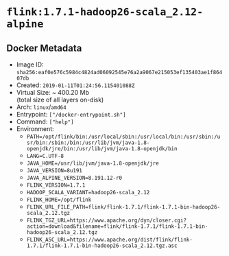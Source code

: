 # `flink:1.7.1-hadoop26-scala_2.12-alpine`

## Docker Metadata

- Image ID: `sha256:eaf0e576c5984c4824ad06092545e76a2a9067e215053ef135403ae1f86407db`
- Created: `2019-01-11T01:24:56.115401088Z`
- Virtual Size: ~ 400.20 Mb  
  (total size of all layers on-disk)
- Arch: `linux`/`amd64`
- Entrypoint: `["/docker-entrypoint.sh"]`
- Command: `["help"]`
- Environment:
  - `PATH=/opt/flink/bin:/usr/local/sbin:/usr/local/bin:/usr/sbin:/usr/bin:/sbin:/bin:/usr/lib/jvm/java-1.8-openjdk/jre/bin:/usr/lib/jvm/java-1.8-openjdk/bin`
  - `LANG=C.UTF-8`
  - `JAVA_HOME=/usr/lib/jvm/java-1.8-openjdk/jre`
  - `JAVA_VERSION=8u191`
  - `JAVA_ALPINE_VERSION=8.191.12-r0`
  - `FLINK_VERSION=1.7.1`
  - `HADOOP_SCALA_VARIANT=hadoop26-scala_2.12`
  - `FLINK_HOME=/opt/flink`
  - `FLINK_URL_FILE_PATH=flink/flink-1.7.1/flink-1.7.1-bin-hadoop26-scala_2.12.tgz`
  - `FLINK_TGZ_URL=https://www.apache.org/dyn/closer.cgi?action=download&filename=flink/flink-1.7.1/flink-1.7.1-bin-hadoop26-scala_2.12.tgz`
  - `FLINK_ASC_URL=https://www.apache.org/dist/flink/flink-1.7.1/flink-1.7.1-bin-hadoop26-scala_2.12.tgz.asc`
